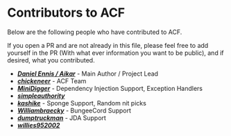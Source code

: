 # Contributors to ACF
Below are the following people who have contributed to ACF.

If you open a PR and are not already in this file, please feel free to add yourself in the PR (With what ever information you want to be public), and if desired, what you contributed.

* [***Daniel Ennis / Aikar***](https://github.com/aikar/commands/commits?author=aikar) - Main Author / Project Lead
* [***chickeneer***](https://github.com/aikar/commands/commits?author=chickeneer) - ACF Team 
* [***MiniDigger***](https://github.com/aikar/commands/commits?author=MiniDigger) - Dependency Injection Support, Exception Handlers
* [***simpleauthority***](https://github.com/aikar/commands/commits?author=simpleauthority)
* [***kashike***](https://github.com/aikar/commands/commits?author=kashike) - Sponge Support, Random nit picks
* [***Williambraecky***](https://github.com/aikar/commands/commits?author=Williambraecky) - BungeeCord Support
* [***dumptruckman***](https://github.com/aikar/commands/commits?author=dumptruckman) - JDA Support
* [***willies952002***](https://github.com/aikar/commands/commits?author=willies952002)
